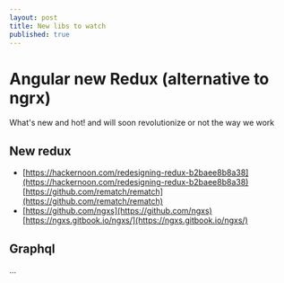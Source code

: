 ```yaml
---
layout: post
title: New libs to watch
published: true
---
```


# Angular new Redux \(alternative to ngrx\)

What's new and hot! and will soon revolutionize or not the way we work

## New redux

* [https://hackernoon.com/redesigning-redux-b2baee8b8a38](https://hackernoon.com/redesigning-redux-b2baee8b8a38) [https://github.com/rematch/rematch](https://github.com/rematch/rematch)
* [https://github.com/ngxs](https://github.com/ngxs) [https://ngxs.gitbook.io/ngxs/](https://ngxs.gitbook.io/ngxs/)

## Graphql

...

